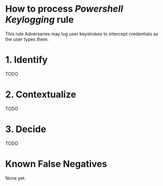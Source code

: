 # How to process *Powershell Keylogging* rule
This rule Adversaries may log user keystrokes to intercept credentials as the user types them.

# 1. Identify
TODO

# 2. Contextualize
TODO

# 3. Decide
TODO

# Known False Negatives
None yet.
